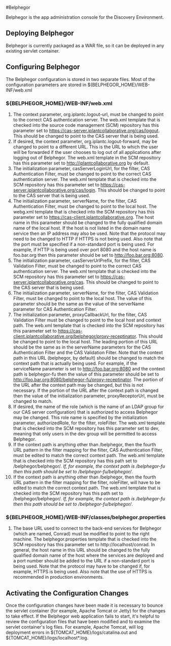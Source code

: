 
#Belphegor

Belphegor is the app administration console for the Discovery Environment.

## Deploying Belphegor

Belphegor is currently packaged as a WAR file, so it can be deployed in any
existing servlet container.

## Configuring Belphegor

The Belphegor configuration is stored in two separate files.  Most of the
configuration parameters are stored in ${BELPHEGOR_HOME}/WEB-INF/web.xml

### ${BELPHEGOR_HOME}/WEB-INF/web.xml

1. The context parameter, org.iplantc.logout-url, must be changed to point
   to the correct CAS authentication server.  The web.xml template that is
   checked into the source code management (SCM) repository has this parameter
   set to https://cas-server.iplantcollaborative.org/cas/logout.  This should
   be changed to point to the CAS server that is being used.
2. If desired, the context parameter, org.iplantc.logout-forward, may be
   changed to point to a different URL.  This is the URL to which the user
   will be forwarded if the user chooses to log out of all applications after
   logging out of Belphegor.  The web.xml template in the SCM repository has
   this parameter set to http://iplantcollaborative.org by default.
3. The initialization parameter, casServerLoginUrl, for the filter, CAS
   Authentication Filter, must be changed to point to the correct CAS
   authentication server.  The web.xml template that is checked into the SCM
   repository has this parameter set to
   https://cas-server.iplantcollaborative.org/cas/login.  This should be
   changed to point to the CAS server that is being used.
4. The initialization parameter, serverName, for the filter, CAS Authentication
   Filter, must be changed to point to the local host.  The webg.xml template
   that is checked into the SCM repository has this parameter set to
   https://cas-client.iplantcollaborative.org.  The host name in this parameter
   should be changed to the fully qualified domain name of the local host.  If
   the host is not listed in the domain name service then an IP address may
   also be used.  Note that the protocol may need to be changed to HTTP if
   HTTPS is not being used.  Also note that the port must be specified if a
   non-standard port is being used.  For example, if HTTP is being used over
   port 8080 and the host name is foo.bar.org then this parameter should be
   set to http://foo.bar.org:8080.
5. The initialization parameter, casServerUrlPrefix, for the filter, CAS
   Validation Filter, must be changed to point to the correct CAS
   authentication server.  The web.xml template that is checked into the SCM
   repository has this parameter set to
   https://cas-server.iplantcollaborative.org/cas.  This should be changed to
   point to the CAS server that is being used.
6. The initialization parameter, serverName, for the filter, CAS Validation
   Filter, must be changed to point to the local host.  The value of this
   parameter should be the same as the value of the serverName parameter for
   CAS Authentication Filter.
7. The initialization parameter, proxyCallbackUrl, for the filter, CAS
   Validation Filter must be changed to point to the local host and context
   path.  The web.xml template that is checked into the SCM repository has
   this parameter set to
   https://cas-client.iplantcollaborative.org/belphegor/proxy-receptinator.
   This should be changed to point to the local host.  The leading portion
   of this URL should be the same as in the serverName parameters for the
   CAS Authentication Filter and the CAS Validation Filter.  Note that the
   context path in this URL (belphegor, by default) should be changed to
   match the context path that is actually being used.  For example, if the
   serviceName parameter is set to http://foo.bar.org:8080 and the context
   path is belphegor-fu then the value of this parameter should be set to
   http://foo.bar.org:8080/belphegor-fu/proxy-receptinator.  The portion of
   the URL after the context path may be changed, but this is not necessary.
   If the portion of the URL after the context path is changed then the value
   of the initialization parameter, proxyReceptorUrl, must be changed to
   match.
8. If desired, the name of the role (which is the name of an LDAP group for
   our CAS server configuration) that is authorized to access Belphegor may
   be changed.  This role name is specified by the initialization parameter,
   authorizedRole, for the filter, roleFilter.  The web.xml template that is
   checked into the SCM repository has this parameter set to dev, meaning that
   only users in the dev group will be permitted to access Belphegor.
9. If the context path is anything other than /belphegor, then the fourth URL
   pattern in the filter mapping for the filter, CAS Authentication Filter,
   must be edited to match the correct context path.  The web.xml template
   that is checked into the SCM repository has this path set to
   /belphegor/belphegor/*.  If, for example, the context path is /belphegor-fu
   then this path should be set to /belphegor-fu/belphegor/*.
10. If the context path is anything other than /belphegor, then the fourth URL
    pattern in the filter mapping for the filter, roleFilter, will have to be
    edited to match the correct context path.  The web.xml template that is
    checked into the SCM repository has this path set to
    /belphegor/belphegor/*.  If, for example, the context path is
    /belphegor-fu then this path should be set to /belphegor-fu/belphegor/*.

### ${BELPHEGOR_HOME}/WEB-INF/classes/belphegor.properties

1. The base URL used to connect to the back-end services for Belphegor (which
   are named, Conrad) must be modified to point to the right machine.  The
   belphegor.properties template that is checked into the SCM repository has
   this parameter set to http://localhost/conrad.  In general, the host name
   in this URL should be changed to the fully qualified domain name of the
   host where the services are deployed and a port number should be added to
   the URL if a non-standard port is being used.  Note that the protocol may
   have to be changed if, for example, HTTPS is being used.  Also note that
   the use of HTTPS is recommended in production environments.

## Activating the Configuration Changes

Once the configuration changes have been made it is necessary to bounce the
servlet container (for example, Apache Tomcat or Jetty) for the changes to
take effect.  If the Belphegor web application fails to start, it's helpful
to review the configuration files that have been modified and to examine the
servlet container's log files.  For example, Apache Tomcat, will log
deployment errors in ${TOMCAT_HOME}/logs/catalina.out and
${TOMCAT_HOME}/logs/localhost*.log.
